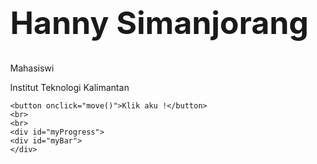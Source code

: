<!DOCTYPE html>
<html>
<head>
<meta name="viewport" content="width=device-width, initial-scale=1">
<style>
body, html {
    height: 100%;
    margin: 0;
}

.hero-image {
  background-image: url("p1.jpg");
  height: 100%;
  background-position: center;
  background-repeat: no-repeat;
  background-size: cover;
  position: relative;
}

.hero-text {
  text-align: center;
  position: absolute;
  top: 50%;
  left: 50%;
  transform: translate(-50%, -50%);
  color: white;
}

.hero-text button {
  border: none;
  outline: 0;
  display: inline-block;
  padding: 10px 25px;
  color: black;
  background-color: #ddd;
  text-align: center;
  cursor: pointer;
}

.hero-text button:hover {
  background-color: black;
  color: white;
}

#myProgress {
  width: 100%;
  background-color: #ddd;
}

#myBar {
  width: 1%;
  height: 30px;
  background-color: black;
}
</style>
</head>
<body>



<div class="hero-image">
  <div class="hero-text">
    <h1 style="font-size:50px">Hanny Simanjorang</h1>
  <p class="title">Mahasiswi</p>
  <p>Institut Teknologi Kalimantan</p>


    <button onclick="move()">Klik aku !</button>
    <br>
    <br>
    <div id="myProgress">
    <div id="myBar">
    </div>

  </div>
  </div>

</div>

<script>
function move() {
  var elem = document.getElementById("myBar");
  var width = 1;
  var id = setInterval(frame, 10);
  function frame() {
    if (width >= 100) {
      clearInterval(id);
      setTimeout("location.href='http://itk.ac.id'",5000)
    } else {
      width++;
      elem.style.width = width + '%';
    }
  }
}
</script>



</body>
</html>
